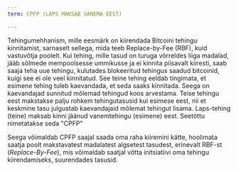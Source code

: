 ```yaml
---
term: CPFP (LAPS MAKSAB VANEMA EEST)

---
```

Tehingumehhanism, mille eesmärk on kiirendada Bitcoini tehingu kinnitamist, sarnaselt sellega, mida teeb Replace-by-Fee (RBF), kuid vastuvõtja poolelt. Kui tehing, mille tasud on turuga võrreldes liiga madalad, jääb sõlmede mempoolsesse ummikusse ja ei kinnita piisavalt kiiresti, saab saaja teha uue tehingu, kulutades blokeeritud tehingus saadud bitcoinid, kuigi see ei ole veel kinnitatud. See teine tehing eeldab tingimata, et esimene tehing tuleb kaevandada, et seda saaks kinnitada. Seega on kaevandajad sunnitud mõlemad tehingud koos arvestama. Teise tehingu eest makstakse palju rohkem tehingutasusid kui esimese eest, nii et keskmine tasu julgustab kaevandajaid mõlemat tehingut lisama. Laps-tehing (teine) maksab kinni jäänud vanemtehingu (esimene) eest. Seetõttu nimetatakse seda "CPFP"

Seega võimaldab CPFP saajal saada oma raha kiiremini kätte, hoolimata saatja poolt makstavatest madalatest algsetest tasudest, erinevalt RBF-st (*Replace-By-Fee*), mis võimaldab saatjal võtta initsiatiivi oma tehingu kiirendamiseks, suurendades tasusid.